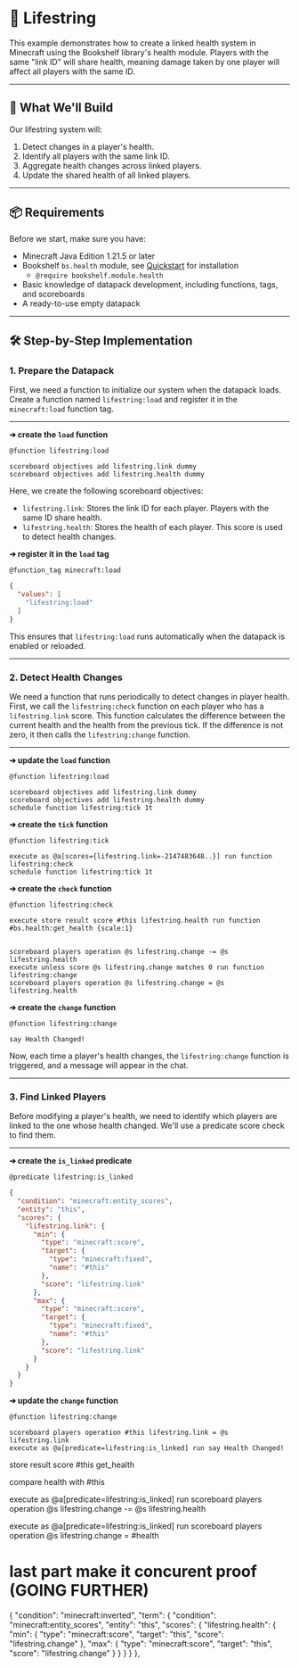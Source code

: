 # 🧵 Lifestring

This example demonstrates how to create a linked health system in Minecraft using the Bookshelf library's health module. Players with the same "link ID" will share health, meaning damage taken by one player will affect all players with the same ID.

---

## 🎯 What We'll Build

Our lifestring system will:
1. Detect changes in a player's health.
2. Identify all players with the same link ID.
3. Aggregate health changes across linked players.
4. Update the shared health of all linked players.

---

## 📦 Requirements

Before we start, make sure you have:
- Minecraft Java Edition 1.21.5 or later
- Bookshelf `bs.health` module, see [Quickstart](https://docs.mcbookshelf.dev/en/latest/quickstart.html) for installation
  - `@require bookshelf.module.health`
- Basic knowledge of datapack development, including functions, tags, and scoreboards
- A ready-to-use empty datapack

---

## 🛠️ Step-by-Step Implementation

### 1. Prepare the Datapack

First, we need a function to initialize our system when the datapack loads. Create a function named `lifestring:load` and register it in the `minecraft:load` function tag.

---

**➔ create the `load` function**

`@function lifestring:load`
```mcfunction
scoreboard objectives add lifestring.link dummy
scoreboard objectives add lifestring.health dummy
```

Here, we create the following scoreboard objectives:

- `lifestring.link`: Stores the link ID for each player. Players with the same ID share health.
- `lifestring.health`: Stores the health of each player. This score is used to detect health changes.

**➔ register it in the `load` tag**

`@function_tag minecraft:load`
```json
{
  "values": [
    "lifestring:load"
  ]
}
```

This ensures that `lifestring:load` runs automatically when the datapack is enabled or reloaded.

---

### 2. Detect Health Changes

We need a function that runs periodically to detect changes in player health. First, we call the `lifestring:check` function on each player who has a `lifestring.link` score. This function calculates the difference between the current health and the health from the previous tick. If the difference is not zero, it then calls the `lifestring:change` function.

---

**➔ update the `load` function**

`@function lifestring:load`
```mcfunction
scoreboard objectives add lifestring.link dummy
scoreboard objectives add lifestring.health dummy
schedule function lifestring:tick 1t
```

**➔ create the `tick` function**

`@function lifestring:tick`
```mcfunction
execute as @a[scores={lifestring.link=-2147483648..}] run function lifestring:check
schedule function lifestring:tick 1t
```

**➔ create the `check` function**

`@function lifestring:check`
```mcfunction
execute store result score #this lifestring.health run function #bs.health:get_health {scale:1}


scoreboard players operation @s lifestring.change -= @s lifestring.health
execute unless score @s lifestring.change matches 0 run function lifestring:change
scoreboard players operation @s lifestring.change = @s lifestring.health
```

**➔ create the `change` function**

`@function lifestring:change`
```mcfunction
say Health Changed!
```

Now, each time a player's health changes, the `lifestring:change` function is triggered, and a message will appear in the chat.

---

### 3. Find Linked Players

Before modifying a player's health, we need to identify which players are linked to the one whose health changed. We'll use a predicate score check to find them.

---

**➔ create the `is_linked` predicate**

`@predicate lifestring:is_linked`
```json
{
  "condition": "minecraft:entity_scores",
  "entity": "this",
  "scores": {
    "lifestring.link": {
      "min": {
        "type": "minecraft:score",
        "target": {
          "type": "minecraft:fixed",
          "name": "#this"
        },
        "score": "lifestring.link"
      },
      "max": {
        "type": "minecraft:score",
        "target": {
          "type": "minecraft:fixed",
          "name": "#this"
        },
        "score": "lifestring.link"
      }
    }
  }
}
```

**➔ update the `change` function**

`@function lifestring:change`
```mcfunction
scoreboard players operation #this lifestring.link = @s lifestring.link
execute as @a[predicate=lifestring:is_linked] run say Health Changed!
```



store result score #this get_health

compare health with #this




execute as @a[predicate=lifestring:is_linked] run scoreboard players operation @s lifestring.change -= @s lifestring.health


execute as @a[predicate=lifestring:is_linked] run scoreboard players operation @s lifestring.change = #health


# last part make it concurent proof (GOING FURTHER)


{
  "condition": "minecraft:inverted",
  "term": {
    "condition": "minecraft:entity_scores",
    "entity": "this",
    "scores": {
      "lifestring.health": {
        "min": {
          "type": "minecraft:score",
          "target": "this",
          "score": "lifestring.change"
        },
        "max": {
          "type": "minecraft:score",
          "target": "this",
          "score": "lifestring.change"
        }
      }
    }
  }
},
